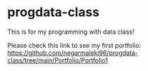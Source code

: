 # progdata-class

This is for my programming with data class!

Please check this link to see my first portfolio: https://github.com/negarmaleki96/progdata-class/tree/main/Portfolio/Portfolio1

